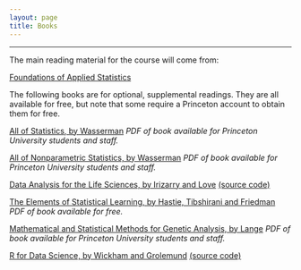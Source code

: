 ```yaml
---
layout: page
title: Books
---
```


---

The main reading material for the course will come from:  

[Foundations of Applied Statistics](https://jdstorey.github.io/fas/)

The following books are for optional, supplemental readings.  They are all available for free, but note that some require a Princeton account to obtain them for free.

[All of Statistics, by Wasserman](https://catalog.princeton.edu/catalog/8865289) *PDF of book available for Princeton University students and staff.*

[All of Nonparametric Statistics, by Wasserman](https://catalog.princeton.edu/catalog/6402948) *PDF of book available for Princeton University students and staff.*

[Data Analysis for the Life Sciences, by Irizarry and Love](https://leanpub.com/dataanalysisforthelifesciences)  [(source code)](http://genomicsclass.github.io/book/)

[The Elements of Statistical Learning, by Hastie, Tibshirani and Friedman](http://statweb.stanford.edu/~tibs/ElemStatLearn/) *PDF of book available for free.*

[Mathematical and Statistical Methods for Genetic Analysis, by Lange](https://catalog.princeton.edu/catalog/1170367) *PDF of book available for Princeton University students and staff.*

[R for Data Science, by Wickham and Grolemund](http://r4ds.had.co.nz) [(source code)](https://github.com/hadley/r4ds)

